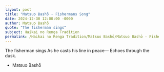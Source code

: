 ```yaml
---
layout: post
title: "Matsuo Bashō - Fishermans Song"
date: 2024-12-30 12:00:00 -0000
author: Matsuo Bashō
quote: "The fisherman sings"
subject: Haikai no Renga Tradition
permalink: /Haikai no Renga Tradition/Matsuo Bashō/Matsuo Bashō - Fishermans Song
---
```


The fisherman sings
As he casts his line in peace—
Echoes through the dusk.

- Matsuo Bashō
